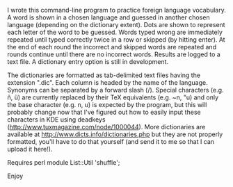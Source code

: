 I wrote this command-line program to practice foreign language vocabulary.  A word is shown in a chosen language and guessed in another chosen language (depending on the dictionary extent).  Dots are shown to represent each letter of the word to be guessed.  Words typed wrong are immediately repeated until typed correctly twice in a row or skipped (by hitting enter).  At the end of each round the incorrect and skipped words are repeated and rounds continue until there are no incorrect words.  Results are logged to a text file.  A dictionary entry option is still in development.

The dictionaries are formatted as tab-delimited text files having the extension ".dic".  Each column is headed by the name of the language.  Synonyms can be separated by a forward slash (/).  Special characters (e.g. ñ, ü) are currently replaced by their TeX equivalents (e.g. \~n, \"u) and only the base character (e.g. n, u) is expected by the program, but this will probably change now that I've figured out how to easily input these characters in KDE using deadkeys (http://www.tuxmagazine.com/node/1000044).  More dictionaries are available at http://www.dicts.info/dictionaries.php but they are not properly formatted, you'll have to do that yourself (and send it to me so that I can upload it here!).

Requires perl module List::Util 'shuffle';

Enjoy